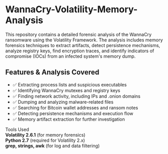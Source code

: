 # WannaCry-Volatility-Memory-Analysis
This repository contains a detailed forensic analysis of the WannaCry ransomware using the Volatility Framework. The analysis includes memory forensics techniques to extract artifacts, detect persistence mechanisms, analyze registry keys, find encryption traces, and identify indicators of compromise (IOCs) from an infected system's memory dump.

## Features & Analysis Covered
- ✅ Extracting process lists and suspicious executables
- ✅ Identifying WannaCry mutexes and registry keys
- ✅ Finding network activity, including IPs and .onion domains
- ✅ Dumping and analyzing malware-related files
- ✅ Searching for Bitcoin wallet addresses and ransom notes
- ✅ Detecting persistence mechanisms and execution flow
- ✅ Memory artifact extraction for further investigation


Tools Used  \
**Volatility 2.6.1** (for memory forensics)  \
**Python 2.7** (required for Volatility 2.x)  \
**grep, strings, awk** (for log and data filtering)
